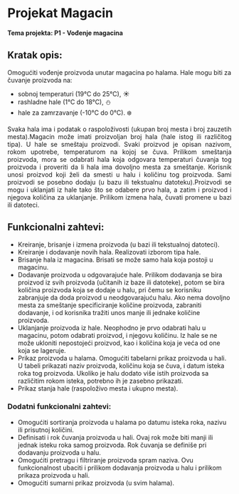 # Projekat Magacin 
<b>Tema projekta: P1 - Vođenje magacina</b>

## Kratak opis:
Omogućiti vođenje proizvoda unutar magacina po halama. Hale mogu biti za čuvanje proizvoda na:  
- sobnoj temperaturi (19°C do 25°C), :sunny:
- rashladne hale (1°C do 18°C), :snowman:
- hale za zamrzavanje (-10°C do 0°C). :snowflake:

<p style="text-align: justify">Svaka hala ima i podatak o raspoloživosti (ukupan broj mesta i broj zauzetih mesta).Magacin može imati proizvoljan broj hala (hale istog ili različitog tipa). U hale se smeštaju proizvodi. Svaki proizvod je opisan nazivom, rokom upotrebe, temperaturom na kojoj
se čuva. Prilikom smeštanja proizvoda, mora se odabrati hala koja odgovara temperaturi
čuvanja tog proizvoda i proveriti da li hala ima dovoljno mesta za smeštanje. Korisnik unosi
proizvod koji želi da smesti u halu i količinu tog proizvoda. Sami proizvodi se posebno dodaju (u
bazu ili tekstualnu datoteku).Proizvodi se mogu i uklanjati iz hale tako što se odabere prvo hala, a zatim i proizvod i njegova količina za uklanjanje. Prilikom izmena hala, čuvati promene u bazi
ili datoteci.</p>

## Funkcionalni zahtevi:

- Kreiranje, brisanje i izmena proizvoda (u bazi ili tekstualnoj datoteci).
- Kreiranje i dodavanje novih hala. Realizovati izborom tipa hale.
- Brisanje hala iz magacina. Brisati se može samo hala koja postoji u magacinu.
- Dodavanje proizvoda u odgovarajuće hale. Prilikom dodavanja se bira proizvod iz svih
proizvoda (učitanih iz baze ili datoteke), potom se bira količina proizvoda koja se dodaje
u halu, pri čemu se korisniku zabranjuje da doda proizvod u neodgovarajuću halu. Ako
nema dovoljno mesta za smeštanje specificiranje količine proizvoda, zabraniti
dodavanje, i od korisnika tražiti unos manje ili jednake količine proizvoda.
- Uklanjanje proizvoda iz hale. Neophodno je prvo odabrati halu u magacinu, potom
odabrati proizvod, i njegovu količinu. Iz hale se ne može ukloniti nepostojeći proizvod,
kao i količina koja je veća od one koja se lageruje.
- Prikaz proizvoda u halama. Omogućiti tabelarni prikaz proizvoda u hali. U tabeli prikazati
naziv proizvoda, količinu koja se čuva, i datum isteka roka tog proizvoda. Ukoliko je halu
dodato više istih proizvoda sa različitim rokom isteka, potrebno ih je zasebno prikazati.
- Prikaz stanja hale (raspoloživo mesta i ukupno mesta).

### Dodatni funkcionalni zahtevi:
- Omogućiti sortiranja proizvoda u halama po datumu isteka roka, nazivu ili prisutnoj
količini.
- Definisati i rok čuvanja proizvoda u hali. Ovaj rok može biti manji ili jednak isteku roka
samog proizvoda. Rok čuvanja se definiše pri dodavanju proizvoda u halu.
- Omogućiti pretragu i filtriranje proizvoda spram naziva. Ovu funkcionalnost ubaciti i
prilikom dodavanja proizvoda u halu i prilikom prikaza proizvoda u hali.
- Omogućiti sumarni prikaz proizvoda (u svim halama).